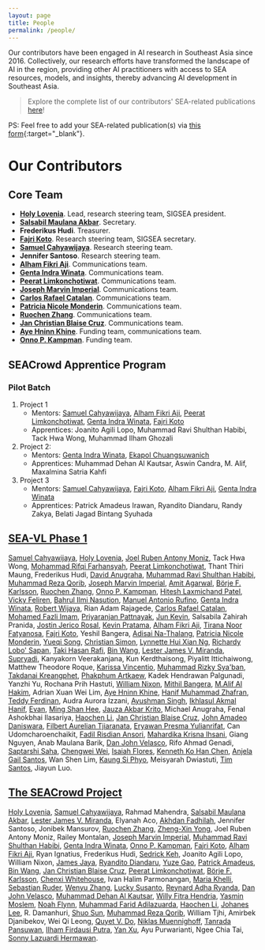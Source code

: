 ```yaml
---
layout: page
title: People
permalink: /people/
---
```


Our contributors have been engaged in AI research in Southeast Asia since 2016. Collectively, our research efforts have transformed the landscape of AI in the region, providing other AI practitioners with access to SEA resources, models, and insights, thereby advancing AI development in Southeast Asia.

> Explore the complete list of our contributors' SEA-related publications [here](https://docs.google.com/spreadsheets/d/1rtQ42Q-ehfJ4v5Xc_xh-ibzfDvz7i53VrOEWTnjIuIo/pubhtml?gid=149756427&single=true)!

PS: Feel free to add your SEA-related publication(s) via [this form](https://forms.gle/kDckVzjcNNap3U2P9){:target="_blank"}.

# Our Contributors

## Core Team

- [**Holy Lovenia**](https://holylovenia.github.io/). Lead, research steering team, SIGSEA president.
- [**Salsabil Maulana Akbar**](https://sabilmakbar.github.io/). Secretary.
- **Frederikus Hudi**. Treasurer.
- [**Fajri Koto**](www.fajrikoto.com). Research steering team, SIGSEA secretary.
- [**Samuel Cahyawijaya**](https://samuelcahyawijaya.github.io/). Research steering team.
- **Jennifer Santoso**. Research steering team.
- [**Alham Fikri Aji**](https://afaji.github.io/). Communications team.
- [**Genta Indra Winata**](https://gentawinata.com/). Communications team.
- [**Peerat Limkonchotiwat**](https://mrpeerat.github.io/). Communications team.
- [**Joseph Marvin Imperial**](https://www.josephimperial.com/). Communications team.
- [**Carlos Rafael Catalan**](https://www.linkedin.com/in/clcatalan/). Communications team.
- [**Patricia Nicole Monderin**](https://www.linkedin.com/in/pemonderin073101/). Communications team.
- [**Ruochen Zhang**](ruochenzhang.com). Communications team.
- [**Jan Christian Blaise Cruz**](https://blaisecruz.com). Communications team.
- [**Aye Hninn Khine**](https://ayehninnkhine.github.io/). Funding team, communications team.
- [**Onno P. Kampman**](https://onnokampman.github.io). Funding team.

## SEACrowd Apprentice Program

### Pilot Batch

1. Project 1
   - Mentors: [Samuel Cahyawijaya](https://samuelcahyawijaya.github.io/), [Alham Fikri Aji](https://afaji.github.io/), [Peerat Limkonchotiwat](https://mrpeerat.github.io/), [Genta Indra Winata](https://gentawinata.com/), [Fajri Koto](www.fajrikoto.com)
   - Apprentices: Joanito Agili Lopo, Muhammad Ravi Shulthan Habibi, Tack Hwa Wong, Muhammad Ilham Ghozali
3. Project 2:
   - Mentors: [Genta Indra Winata](https://gentawinata.com/), [Ekapol Chuangsuwanich](https://ekapolc.github.io/)
   - Apprentices: Muhammad Dehan Al Kautsar, Aswin Candra, M. Alif, Maxalmina Satria Kahfi
5. Project 3
   - Mentors: [Samuel Cahyawijaya](https://samuelcahyawijaya.github.io/), [Fajri Koto](www.fajrikoto.com), [Alham Fikri Aji](https://afaji.github.io/), [Genta Indra Winata](https://gentawinata.com/)
   - Apprentices: Patrick Amadeus Irawan, Ryandito Diandaru, Randy Zakya, Belati Jagad Bintang Syuhada
  
## [SEA-VL Phase 1](https://seacrowd.github.io/seavl-dataset/)

[Samuel Cahyawijaya](https://samuelcahyawijaya.github.io/), [Holy Lovenia](https://holylovenia.github.io/), [Joel Ruben Antony Moniz](https://scholar.google.ca/citations?hl=en&user=AjpOYxAAAAAJ), Tack Hwa Wong, [Mohammad Rifqi Farhansyah](https://www.linkedin.com/in/mohammadrifqifarhansyah/), [Peerat Limkonchotiwat](https://mrpeerat.github.io/), Thant Thiri Maung, Frederikus Hudi, [David Anugraha](https://davidanugraha.github.io/), [Muhammad Ravi Shulthan Habibi](https://muhammadravi251001.github.io/), [Muhammad Reza Qorib](http://mrqorib.github.io/), [Joseph Marvin Imperial](https://www.josephimperial.com/), [Amit Agarwal](https://www.linkedin.com/in/amitagarwal6/), [Börje F. Karlsson](https://tellarin.com/borje/), [Ruochen Zhang](ruochenzhang.com), [Onno P. Kampman](https://onnokampman.github.io), [Hitesh Laxmichand Patel](https://www.linkedin.com/in/hitesh-patel-63ba9210a/), [Vicky Feliren](https://www.linkedin.com/in/feliren/), [Bahrul Ilmi Nasution](https://scholar.google.com/citations?user=inFKBT4AAAAJ&hl=en), [Manuel Antonio Rufino](https://antonrufino.github.io), [Genta Indra Winata](https://gentawinata.com), [Robert Wijaya](https://wijayarobert.github.io), Rian Adam Rajagede, [Carlos Rafael Catalan](https://www.linkedin.com/in/clcatalan/), [Mohamed Fazli Imam](https://fazliimam.github.io/), [Priyaranjan Pattnayak](https://www.linkedin.com/in/priyaranjanpattnayak/), [Jun Kevin](https://www.linkedin.com/in/junkevin06/), Salsabila Zahirah Pranida, [Jostin Jerico Rosal](https://www.linkedin.com/in/jostinjerico/), [Kevin Pratama](https://www.linkedin.com/in/kevin-pratama/), [Alham Fikri Aji](afaji.github.io), [Tirana Noor Fatyanosa](https://www.fatyanosa.com/), [Fajri Koto](https://fajrikoto.com/), Yeshil Bangera, [Adisai Na-Thalang](https://www.linkedin.com/in/adisai-n-60b48a58), [Patricia Nicole Monderin](https://www.linkedin.com/in/pemonderin073101/), [Yueqi Song](https://yueqis.github.io/), [Christian Simon](https://scholar.google.com/citations?user=eZrRbp4AAAAJ&hl=en), [Lynnette Hui Xian Ng](https://quarbby.github.io), [Richardy Lobo' Sapan](https://www.linkedin.com/in/richardylobosapan/), [Taki Hasan Rafi](https://takihasan.github.io/), [Bin Wang](http://binwang.xyz/), [Lester James V. Miranda](https://ljvmiranda921.github.io), [Supryadi](https://supryzhu.github.io/), Kanyakorn Veerakanjana, Kun Kerdthaisong, Piyalitt Ittichaiwong, Matthew Theodore Roque, [Karissa Vincentio](https://www.linkedin.com/in/karissaa/), [Muhammad Rizky Sya'ban](https://www.linkedin.com/in/mrsyaban), [Takdanai Kreangphet](https://www.linkedin.com/in/takdanai-kreangphet), [Phakphum Artkaew](https://phakphumadev.github.io), Kadek Hendrawan Palgunadi, Yanzhi Yu, Rochana Prih Hastuti, [William Nixon](https://williamnixon20.github.io/), [Mithil Bangera](irasalsabila.github.io), [M.Alif Al Hakim](https://malifalhakim.github.io/portfolio-website/), Adrian Xuan Wei Lim, [Aye Hninn Khine](https://ayehninnkhine.github.io/), [Hanif Muhammad Zhafran](https://www.linkedin.com/in/hanif-muhammad-zhafran-b50857207/), [Teddy Ferdinan](https://scholar.google.com/citations?user=wwu2dpoAAAAJ&hl=en), Audra Aurora Izzani, [Ayushman Singh](https://www.ayushmansingh.com), [Ikhlasul Akmal Hanif](https://www.linkedin.com/in/ikhlasul-akmal-h/), [Evan](https://nvblog.site/), [Ming Shan Hee](https://mingshanhee.com), [Jauza Akbar Krito](https://www.linkedin.com/in/jauzakrito/), Michael Anugraha, Fenal Ashokbhai  Ilasariya, [Haochen Li](https://alex-haochenli.github.io/), [Jan Christian Blaise Cruz](https://blaisecruz.com/), [John Amadeo Daniswara](https://www.linkedin.com/in/john-amadeo-daniswara-5566b3111/), [Filbert Aurelian Tjiaranata](https://www.linkedin.com/in/filbert-aurelian/), [Eryawan Presma Yulianrifat](https://www.linkedin.com/in/eryawan-presma-yulianrifat/), Can Udomcharoenchaikit, [Fadil Risdian Ansori](https://fadilrisdian.github.io/), [Mahardika Krisna Ihsani](codefire53.github.io), Giang Nguyen, Anab Maulana Barik, [Dan John Velasco](https://danjohnvelasco.github.io/), Rifo Ahmad Genadi, [Saptarshi Saha](https://github.com/Saptarshi-Saha-1996), [Chengwei Wei](https://amao0o0.github.io/), [Isaiah Flores](https://www.linkedin.com/in/isaiahflores00/), [Kenneth Ko Han Chen](https://sg.linkedin.com/in/kenneth-chen-ko-han), [Anjela Gail Santos](https://www.linkedin.com/in/anjelagail-santos/), Wan Shen Lim, [Kaung Si Phyo](https://www.phyo.dev), Meisyarah Dwiastuti, [Tim Santos](https://internetoftim.xyz), Jiayun Luo.

## [The SEACrowd Project](https://seacrowd.github.io/seacrowd-emnlp-2024/)

[Holy Lovenia](https://holylovenia.github.io/), [Samuel Cahyawijaya](https://samuelcahyawijaya.github.io/), Rahmad Mahendra, [Salsabil Maulana Akbar](https://sabilmakbar.github.io/), [Lester James V. Miranda](https://ljvmiranda921.github.io), Elyanah Aco, [Akhdan Fadhilah](https://akhdanfadh.github.io/), Jennifer Santoso, Jonibek Mansurov, [Ruochen Zhang](ruochenzhang.com), [Zheng-Xin Yong](yongzx.github.io), Joel Ruben Antony Moniz, Railey Montalan, [Joseph Marvin Imperial](https://www.josephimperial.com/), [Muhammad Ravi Shulthan Habibi](https://muhammadravi251001.github.io/), [Genta Indra Winata](https://gentawinata.com/), [Onno P. Kampman](https://onnokampman.github.io), [Fajri Koto](www.fajrikoto.com), [Alham Fikri Aji](https://afaji.github.io/), Ryan Ignatius, Frederikus Hudi, [Sedrick Keh](https://sedrickkeh.github.io), Joanito Agili Lopo, William Nixon, [James Jaya](https://jamesjaya.com), [Ryandito Diandaru](rayendito.github.io), [Yuze Gao](gyyz.github.io), [Patrick Amadeus](https://patrickamadeus.github.io/), [Bin Wang](https://binwang28.github.io/), [Jan Christian Blaise Cruz](https://blaisecruz.com), [Peerat Limkonchotiwat](https://mrpeerat.github.io/), [Börje F. Karlsson](https://tellarin.com/borje/), [Chenxi Whitehouse](https://chenxwh.github.io/), Ivan Halim Parmonangan, [Maria Khelli](https://khelli07.vercel.app/), [Sebastian Ruder](https://www.ruder.io/), [Wenyu Zhang](https://sites.coecis.cornell.edu/wenyuzhang/), [Lucky Susanto](https://luckysusanto.github.io/), [Reynard Adha Ryanda](https://reynardryanda.github.io/), [Dan John Velasco](https://danjohnvelasco.github.io/), [Muhammad Dehan Al Kautsar](https://dehanalkautsar.github.io/), [Willy Fitra Hendria](https://willyfh.github.io), [Yasmin Moslem](https://machinetranslation.io/ ), [Noah Flynn](https://noahrflynn.com/), [Muhammad Farid Adilazuarda](https://faridlazuarda.github.io/), [Haochen Li](https://alex-haochenli.github.io/), [Johanes Lee](https://github.com/Enliven26), R. Damanhuri, [Shuo Sun](https://ssun32.github.io/), [Muhammad Reza Qorib](https://mrqorib.github.io/), William Tjhi, Amirbek Djanibekov, Wei Qi Leong, [Quyet V. Do](dovanquyet.github.io), [Niklas Muennighoff](https://muennighoff.github.io/), [Tanrada Pansuwan](https://tanradap.github.io), [Ilham Firdausi Putra](https://ilhamfp.github.io/), [Yan Xu](https://yana-xuyan.github.io/), Ayu Purwarianti, Ngee Chia Tai, [Sonny Lazuardi Hermawan](https://sonnylab.com).
